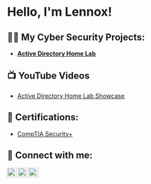 <h1>Hello, I'm Lennox! <br/>
<h2>👨‍💻 My Cyber Security Projects:</h2>

- <b>[Active Directory Home Lab](https://github.com/LennoxCrockett/ActiveDirectoryLab)</b> 

<h2>📺 YouTube Videos</h2>

- [Active Directory Home Lab Showcase](https://www.youtube.com/channel/UCPVCO_tl4mvIWll8l9GqYYA/featured)

<h2> 📝 Certifications: </h2>

- [CompTIA Security+](https://www.credly.com/badges/75b9085d-af11-4e6f-a3d3-0a95057495ce/public_url)

<h2> 🤳 Connect with me:</h2>

[<img align="left" alt="JoshMadakor | YouTube" width="22px" src="https://cdn.jsdelivr.net/npm/simple-icons@v3/icons/youtube.svg" />][youtube]
[<img align="left" alt="JoshMadakor | Twitter" width="22px" src="https://cdn.jsdelivr.net/npm/simple-icons@v3/icons/twitter.svg" />][twitter]
[<img align="left" alt="JoshMadakor | LinkedIn" width="22px" src="https://cdn.jsdelivr.net/npm/simple-icons@v3/icons/linkedin.svg" />][linkedin]

[twitter]: https://twitter.com/CrockettLennox
[youtube]: https://www.youtube.com/channel/UCPVCO_tl4mvIWll8l9GqYYA/featured
[linkedin]: linkedin.com/in/lennox-crockett-412565171
